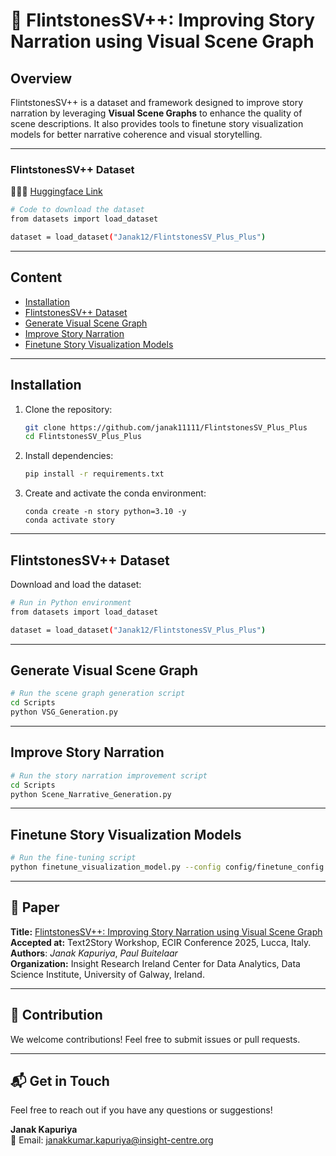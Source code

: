 
# 🚀 FlintstonesSV++: Improving Story Narration using Visual Scene Graph  

## Overview  

FlintstonesSV++ is a dataset and framework designed to improve story narration by leveraging **Visual Scene Graphs** to enhance the quality of scene descriptions. It also provides tools to finetune story visualization models for better narrative coherence and visual storytelling.  

---

### FlintstonesSV++ Dataset  

🤗🤗🤗 [Huggingface Link](https://huggingface.co/datasets/Janak12/FlintstonesSV_Plus_Plus)

```bash
# Code to download the dataset 
from datasets import load_dataset

dataset = load_dataset("Janak12/FlintstonesSV_Plus_Plus")
```  

---

## Content  

- [Installation](#installation)  
- [FlintstonesSV++ Dataset](#flintstonessv-dataset)  
- [Generate Visual Scene Graph](#generate-visual-scene-graph)  
- [Improve Story Narration](#improve-story-narration)  
- [Finetune Story Visualization Models](#finetune-story-visualization-models)  

---

## Installation  

1. Clone the repository:  
   ```bash
   git clone https://github.com/janak11111/FlintstonesSV_Plus_Plus
   cd FlintstonesSV_Plus_Plus
   ```

2. Install dependencies:  
   ```bash
   pip install -r requirements.txt
   ```

3. Create and activate the conda environment:
   ```
   conda create -n story python=3.10 -y
   conda activate story
   ```
   

---

## FlintstonesSV++ Dataset  

Download and load the dataset:  

```bash
# Run in Python environment
from datasets import load_dataset

dataset = load_dataset("Janak12/FlintstonesSV_Plus_Plus")
```  

---

## Generate Visual Scene Graph  

```bash
# Run the scene graph generation script
cd Scripts
python VSG_Generation.py
```  

---

## Improve Story Narration  

```bash
# Run the story narration improvement script
cd Scripts
python Scene_Narrative_Generation.py 
```  

---

## Finetune Story Visualization Models  

```bash
# Run the fine-tuning script
python finetune_visualization_model.py --config config/finetune_config.yaml
```  

---

## 📝 Paper  

**Title:** [FlintstonesSV++: Improving Story Narration using Visual Scene Graph](https://drive.google.com/file/d/1CuhZ1Ci3cFYrXy8Ni1mfhJ8ibWTLV0BL/view?usp=sharing)  
**Accepted at:** Text2Story Workshop, ECIR Conference 2025, Lucca, Italy.  
**Authors**: *Janak Kapuriya*, *Paul Buitelaar*  
**Organization:** Insight Research Ireland Center for Data Analytics, Data Science Institute, University of Galway, Ireland.  

---

## 🤗 Contribution  

We welcome contributions! Feel free to submit issues or pull requests.  

---

## 📬 Get in Touch  

Feel free to reach out if you have any questions or suggestions!  

**Janak Kapuriya**  
📧 Email: [janakkumar.kapuriya@insight-centre.org](mailto:janakkumar.kapuriya@insight-centre.org)  

